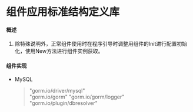 # 组件应用标准结构定义库

#### 概述
1. 除特殊说明外，正常组件使用时在程序引导时调整用组件的Init进行配置初始化，使用New方法进行组件实例获取。
#### 组件实现
* MySQL  
  > "gorm.io/driver/mysql"  
	> "gorm.io/gorm" 
	> "gorm.io/gorm/logger"   
	> "gorm.io/plugin/dbresolver"